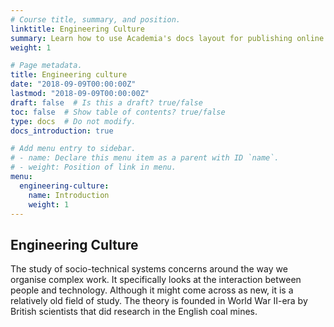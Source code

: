 ```yaml
---
# Course title, summary, and position.
linktitle: Engineering Culture
summary: Learn how to use Academia's docs layout for publishing online courses, software documentation, and tutorials.
weight: 1

# Page metadata.
title: Engineering culture
date: "2018-09-09T00:00:00Z"
lastmod: "2018-09-09T00:00:00Z"
draft: false  # Is this a draft? true/false
toc: false  # Show table of contents? true/false
type: docs  # Do not modify.
docs_introduction: true

# Add menu entry to sidebar.
# - name: Declare this menu item as a parent with ID `name`.
# - weight: Position of link in menu.
menu:
  engineering-culture:
    name: Introduction
    weight: 1
---
```


## Engineering Culture

The study of socio-technical systems concerns around the way we organise complex work. It specifically looks at the interaction between people and technology. Although it might come across as new, it is a relatively old field of study. The theory is founded in World War II-era by British scientists that did research in the English coal mines.